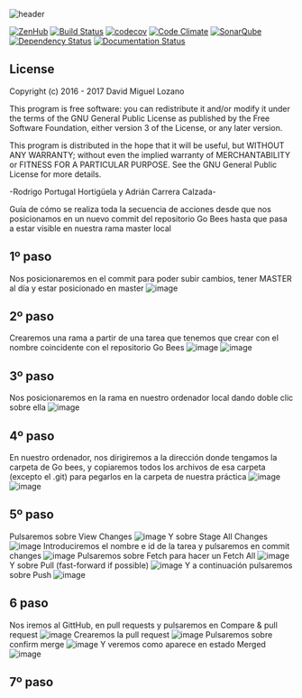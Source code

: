 ![header](https://cloud.githubusercontent.com/assets/6546265/22174630/785cdf04-dfe3-11e6-8cf4-024e8dc1c051.png)

[![ZenHub](https://raw.githubusercontent.com/ZenHubIO/support/master/zenhub-badge.png)](https://zenhub.com)
[![Build Status](https://travis-ci.org/davidmigloz/go-bees.svg?branch=master)](https://travis-ci.org/davidmigloz/go-bees)
[![codecov](https://codecov.io/gh/davidmigloz/go-bees/branch/master/graph/badge.svg)](https://codecov.io/gh/davidmigloz/go-bees)
[![Code Climate](https://codeclimate.com/github/davidmigloz/go-bees/badges/gpa.svg)](https://codeclimate.com/github/davidmigloz/go-bees)
[![SonarQube](https://sonarqube.com/api/badges/gate?key=go-bees%3Amaster)](https://sonarqube.com/dashboard/index/go-bees%3Amaster)
[![Dependency Status](https://www.versioneye.com/user/projects/57f7b19e823b88004e06ad33/badge.svg?style=flat-square)](https://www.versioneye.com/user/projects/57f7b19e823b88004e06ad33)
[![Documentation Status](https://readthedocs.org/projects/go-bees/badge/?version=develop)](http://go-bees.readthedocs.io/es/develop/?badge=develop)

## License

Copyright (c) 2016 - 2017 David Miguel Lozano

This program is free software: you can redistribute it and/or modify
it under the terms of the GNU General Public License as published by
the Free Software Foundation, either version 3 of the License, or
any later version.

This program is distributed in the hope that it will be useful,
but WITHOUT ANY WARRANTY; without even the implied warranty of
MERCHANTABILITY or FITNESS FOR A PARTICULAR PURPOSE. See the
GNU General Public License for more details.

-Rodrigo Portugal Hortigüela y Adrián Carrera Calzada-

Guía de cómo se realiza toda la secuencia de acciones desde que nos posicionamos en un nuevo commit del repositorio Go Bees hasta que pasa a estar visible en nuestra rama master local

## 1º paso
Nos posicionaremos en el commit para poder subir cambios, tener MASTER al día y estar posicionado en master 
![image](https://github.com/user-attachments/assets/c80916c5-3d47-45de-833e-e333a3bd277f)

## 2º paso 
Crearemos una rama a partir de una tarea que tenemos que crear con el nombre coincidente con el repositorio Go Bees
![image](https://github.com/user-attachments/assets/448b0264-f1ca-411c-9221-b4ff6421cd95)
![image](https://github.com/user-attachments/assets/ead9e993-584f-4ff9-800d-937035018f24)


## 3º paso
Nos posicionaremos en la rama en nuestro ordenador local dando doble clic sobre ella
![image](https://github.com/user-attachments/assets/72f57c6e-25e7-4a5e-990d-8d3a414809e9)

## 4º paso 
En nuestro ordenador, nos dirigiremos a la dirección donde tengamos la carpeta de Go bees, y copiaremos todos los archivos de esa carpeta (excepto el .git) para pegarlos en la carpeta de nuestra práctica
![image](https://github.com/user-attachments/assets/bc27f811-2c0a-40eb-aeb2-71afada494a6)
![image](https://github.com/user-attachments/assets/355835be-e735-4c9c-8627-616ed7f6e682)

## 5º paso
Pulsaremos sobre View Changes
![image](https://github.com/user-attachments/assets/71aa89d9-7eea-45d2-b540-985b20c82d3a)
Y sobre Stage All Changes
![image](https://github.com/user-attachments/assets/8ea0eddd-98c4-4310-9d91-5da52b172762)
Introduciremos el nombre e id de la tarea y pulsaremos en commit changes
![image](https://github.com/user-attachments/assets/f667eadd-7055-4b12-9d72-7497a4acfd5e)
Pulsaremos sobre Fetch para hacer un Fetch All
![image](https://github.com/user-attachments/assets/c0f73664-3552-4d82-8ae0-1c12341a2e40)
Y sobre Pull (fast-forward if possible) 
![image](https://github.com/user-attachments/assets/09ad2e16-7878-4a91-af69-ac82229a89b7)
Y a continuación pulsaremos sobre Push
![image](https://github.com/user-attachments/assets/6aca0fa0-68ac-47b5-bd00-b1d16505a1c0)




## 6 paso
Nos iremos al GittHub, en pull requests y pulsaremos en Compare & pull request
![image](https://github.com/user-attachments/assets/9def9d3c-f428-44ed-81c4-60f78451e89f)
Crearemos la pull request
![image](https://github.com/user-attachments/assets/955b6a01-4ed8-417e-88a9-7770f17f478a)
Pulsaremos sobre confirm merge
![image](https://github.com/user-attachments/assets/7d299e14-6c7f-447f-add0-72f973d10d23)
Y veremos como aparece en estado Merged
![image](https://github.com/user-attachments/assets/da8980ea-486f-4cfc-a198-dcf4cf608bf7)

## 7º paso



